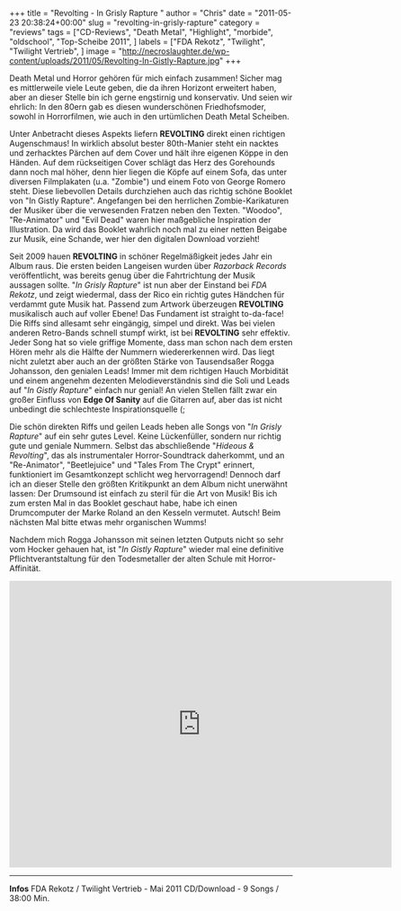 +++
title = "Revolting - In Grisly Rapture "
author = "Chris"
date = "2011-05-23 20:38:24+00:00"
slug = "revolting-in-grisly-rapture"
category = "reviews"
tags = ["CD-Reviews", "Death Metal", "Highlight", "morbide", "oldschool", "Top-Scheibe 2011", ]
labels = ["FDA Rekotz", "Twilight", "Twilight Vertrieb", ]
image = "http://necroslaughter.de/wp-content/uploads/2011/05/Revolting-In-Gistly-Rapture.jpg"
+++



Death Metal und Horror gehören für mich einfach zusammen! Sicher mag es mittlerweile viele Leute geben, die da ihren Horizont erweitert haben, aber an dieser Stelle bin ich gerne engstirnig und konservativ. Und seien wir ehrlich: In den 80ern gab es diesen wunderschönen Friedhofsmoder, sowohl in Horrorfilmen, wie auch in den urtümlichen Death Metal Scheiben.

Unter Anbetracht dieses Aspekts liefern **REVOLTING** direkt einen richtigen Augenschmaus! In wirklich absolut bester 80th-Manier steht ein nacktes und zerhacktes Pärchen auf dem Cover und hält ihre eigenen Köppe in den Händen. Auf dem rückseitigen Cover schlägt das Herz des Gorehounds dann noch mal höher, denn hier liegen die Köpfe auf einem Sofa, das unter diversen Filmplakaten (u.a. "Zombie") und einem Foto von George Romero steht. Diese liebevollen Details durchziehen auch das richtig schöne Booklet von "In Gistly Rapture". Angefangen bei den herrlichen Zombie-Karikaturen der Musiker über die verwesenden Fratzen neben den Texten. "Woodoo", "Re-Animator" und "Evil Dead" waren hier maßgebliche Inspiration der Illustration. Da wird das Booklet wahrlich noch mal zu einer netten Beigabe zur Musik, eine Schande, wer hier den digitalen Download vorzieht!

Seit 2009 hauen **REVOLTING** in schöner Regelmäßigkeit jedes Jahr ein Album raus. Die ersten beiden Langeisen wurden über _Razorback Records_ veröffentlicht, was bereits genug über die Fahrtrichtung der Musik aussagen sollte. "_In Grisly Rapture_" ist nun aber der Einstand bei _FDA Rekotz_, und zeigt wiedermal, dass der Rico ein richtig gutes Händchen für verdammt gute Musik hat. Passend zum Artwork überzeugen **REVOLTING** musikalisch auch auf voller Ebene!
Das Fundament ist straight to-da-face! Die Riffs sind allesamt sehr eingängig, simpel und direkt. Was bei vielen anderen Retro-Bands schnell stumpf wirkt, ist bei **REVOLTING** sehr effektiv. Jeder Song hat so viele griffige Momente, dass man schon nach dem ersten Hören mehr als die Hälfte der Nummern wiedererkennen wird. Das liegt nicht zuletzt aber auch an der größten Stärke von Tausendsaßer Rogga Johansson, den genialen Leads! Immer mit dem richtigen Hauch Morbidität und einem angenehm dezenten Melodieverständnis sind die Soli und Leads auf "_In Gistly Rapture_" einfach nur genial! An vielen Stellen fällt zwar ein großer Einfluss von **Edge Of Sanity** auf die Gitarren auf, aber das ist nicht unbedingt die schlechteste Inspirationsquelle (;

Die schön direkten Riffs und geilen Leads heben alle Songs von "_In Grisly Rapture_" auf ein sehr gutes Level. Keine Lückenfüller, sondern nur richtig gute und geniale Nummern. Selbst das abschließende "_Hideous &amp; Revolting_", das als instrumentaler Horror-Soundtrack daherkommt, und an "Re-Animator", "Beetlejuice" und "Tales From The Crypt" erinnert, funktioniert im Gesamtkonzept schlicht weg hervorragend!
Dennoch darf ich an dieser Stelle den größten Kritikpunkt an dem Album nicht unerwähnt lassen: Der Drumsound ist einfach zu steril für die Art von Musik! Bis ich zum ersten Mal in das Booklet geschaut habe, habe ich einen Drumcomputer der Marke Roland an den Kesseln vermutet. Autsch! Beim nächsten Mal bitte etwas mehr organischen Wumms!

Nachdem mich Rogga Johansson mit seinen letzten Outputs nicht so sehr vom Hocker gehauen hat, ist "_In Gistly Rapture_" wieder mal eine definitive Pflichtverantstaltung für den Todesmetaller der alten Schule mit Horror-Affinität.

<iframe allowfullscreen="" frameborder="0" height="510" src="http://www.youtube.com/embed/HjjuE2LIOh0" width="680"></iframe>





---
**Infos**
FDA Rekotz / Twilight Vertrieb - Mai 2011
CD/Download - 9 Songs / 38:00 Min.
